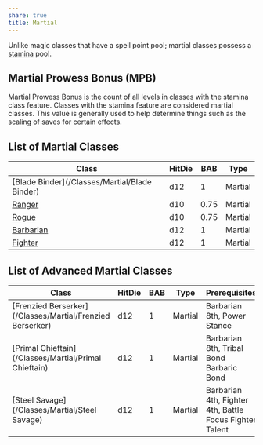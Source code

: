 ```yaml
---
share: true
title: Martial
---
```

Unlike magic classes that have a spell point pool; martial classes possess a <a href="/Combat%20Rules/Combat%20Statistics/#stamina">stamina</a> pool.

## Martial Prowess Bonus (MPB)

Martial Prowess Bonus is the count of all levels in classes with the stamina class feature. Classes with the stamina feature are considered martial classes. This value is generally used to help determine things such as the scaling of saves for certain effects.
## List of Martial Classes

| Class                                         | HitDie | BAB  | Type    |
| --------------------------------------------- | ------ | ---- | ------- |
| [Blade Binder](/Classes/Martial/Blade Binder) | d12    | 1    | Martial |
| [Ranger](/Classes/Martial/Ranger)             | d10    | 0.75 | Martial |
| [Rogue](/Classes/Martial/Rogue)               | d10    | 0.75 | Martial |
| [Barbarian](/Classes/Martial/Barbarian)       | d12    | 1    | Martial |
| [Fighter](/Classes/Martial/Fighter)           | d12    | 1    | Martial |


## List of Advanced Martial Classes

| Class                                                     | HitDie | BAB | Type    | Prerequisites                                           |
| --------------------------------------------------------- | ------ | --- | ------- | ------------------------------------------------------- |
| [Frenzied Berserker](/Classes/Martial/Frenzied Berserker) | d12    | 1   | Martial | Barbarian 8th, Power Stance                             |
| [Primal Chieftain](/Classes/Martial/Primal Chieftain)     | d12    | 1   | Martial | Barbarian 8th, Tribal Bond Barbaric Bond                |
| [Steel Savage](/Classes/Martial/Steel Savage)             | d12    | 1   | Martial | Barbarian 4th, Fighter 4th, Battle Focus Fighter Talent |
